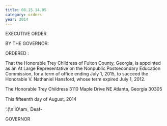 ```yaml
---
title: 08.15.14.05
category: orders
year: 2014
---
```

 

EXECUTIVE ORDER

BY THE GOVERNOR:

ORDERED :

That the Honorable Trey Childress of Fulton County, Georgia, is
appointed as an At Large Representative on the Nonpublic
Postsecondary Education Commission, for a term of office ending
July 1, 2015, to succeed the Honorable V. Nathaniel Hansford,
whose term expired July 1, 2012.

The Honorable Trey Childress
3110 Maple Drive NE
Atlanta, Georgia 30305

This ﬁfteenth day of August, 2014

‘.(\n'IO\am_ Deaf-

GOVERNOR

